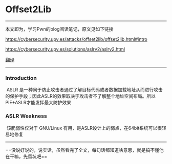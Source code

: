 # Offset2Lib

---

本文即为，学习Pwn的blog阅读笔记，原文见如下链接

https://cybersecurity.upv.es/attacks/offset2lib/offset2lib.html#intro

https://cybersecurity.upv.es/solutions/aslrv2/aslrv2.html

[翻译](https://cloud.tencent.com/developer/article/1036500)

---



### Introduction

​		ASLR 是一种同于防止攻击者通过了解目标代码或者数据加载地址从而进行攻击的保护手段；因此ASLR的效果取决于攻击者不了解整个地址空间布局。所以PIE+ASLR才能发挥最大防护效果



### ASLR Weakness

​		该脆弱性仅对于 GNU/Linux 有用，是ASLR设计上的弱点，在64bit系统可以很轻易地修复







------------------------------------------------------------------------

==没说好说的，说实话，虽然看完了全文，每句话都知道啥意思，就是搞不懂他在干嘛，先留坑吧==